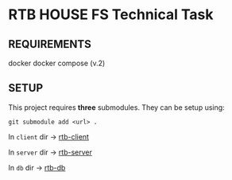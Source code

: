 # RTB HOUSE FS Technical Task

## REQUIREMENTS

docker
docker compose (v.2)

## SETUP

This project requires **three** submodules. They can be setup using:

`git submodule add <url> .`

In `client` dir -> [rtb-client](https://github.com/zakrzaq/rtb-client)

In `server` dir -> [rtb-server](https://github.com/zakrzaq/rtb-server)

In `db` dir -> [rtb-db](https://github.com/zakrzaq/rtb-db)

